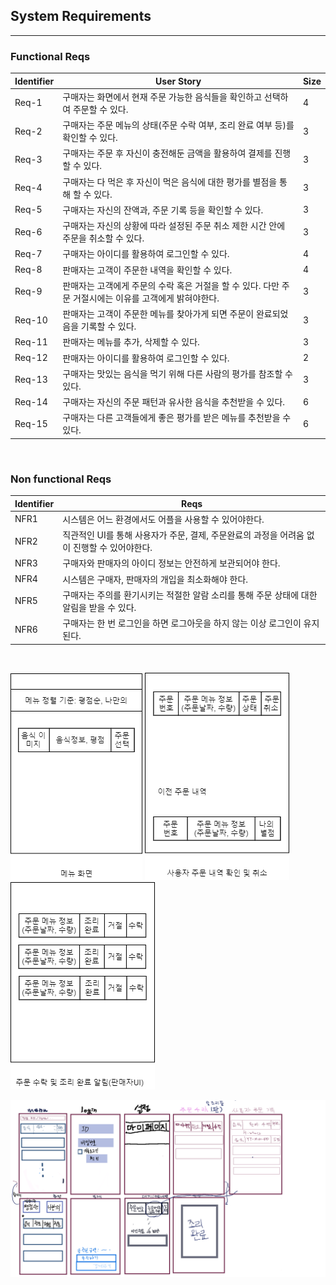 ## System Requirements

---

### Functional Reqs

| Identifier | User Story                                                                                             | Size |
| ---------- | ------------------------------------------------------------------------------------------------------ | ---- |
| Req-1      | 구매자는 화면에서 현재 주문 가능한 음식들을 확인하고 선택하여 주문할 수 있다.                          | 4    |
| Req-2      | 구매자는 주문 메뉴의 상태(주문 수락 여부, 조리 완료 여부 등)를 확인할 수 있다.                         | 3    |
| Req-3      | 구매자는 주문 후 자신이 충전해둔 금액을 활용하여 결제를 진행할 수 있다.                                | 3    |
| Req-4      | 구매자는 다 먹은 후 자신이 먹은 음식에 대한 평가를 별점을 통해 할 수 있다.                             | 3    |
| Req-5      | 구매자는 자신의 잔액과, 주문 기록 등을 확인할 수 있다.                                                 | 3    |
| Req-6      | 구매자는 자신의 상황에 따라 설정된 주문 취소 제한 시간 안에 주문을 취소할 수 있다.                     | 3    |
| Req-7      | 구매자는 아이디를 활용하여 로그인할 수 있다.                                                           | 4    |
| Req-8      | 판매자는 고객이 주문한 내역을 확인할 수 있다.                                                          | 4    |
| Req-9      | 판매자는 고객에게 주문의 수락 혹은 거절을 할 수 있다. 다만 주문 거절시에는 이유를 고객에게 밝혀야한다. | 3    |
| Req-10     | 판매자는 고객이 주문한 메뉴를 찾아가게 되면 주문이 완료되었음을 기록할 수 있다.                        | 3    |
| Req-11     | 판매자는 메뉴를 추가, 삭제할 수 있다.                                                                  | 3    |
| Req-12     | 판매자는 아이디를 활용하여 로그인할 수 있다.                                                           | 2    |
| Req-13     | 구매자는 맛있는 음식을 먹기 위해 다른 사람의 평가를 참조할 수 있다.                                    | 3    |
| Req-14     | 구매자는 자신의 주문 패턴과 유사한 음식을 추천받을 수 있다.                                            | 6    |
| Req-15     | 구매자는 다른 고객들에게 좋은 평가를 받은 메뉴를 추천받을 수 있다.                                     | 6    |

</br>

### Non functional Reqs

| Identifier | Reqs                                                                                        |
| ---------- | ------------------------------------------------------------------------------------------- |
| NFR1       | 시스템은 어느 환경에서도 어플을 사용할 수 있어야한다.                                       |
| NFR2       | 직관적인 UI를 통해 사용자가 주문, 결제, 주문완료의 과정을 어려움 없이 진행할 수 있어야한다. |
| NFR3       | 구매자와 판매자의 아이디 정보는 안전하게 보관되어야 한다.                                   |
| NFR4       | 시스템은 구매자, 판매자의 개입을 최소화해야 한다.                                           |
| NFR5       | 구매자는 주의를 환기시키는 적절한 알람 소리를 통해 주문 상태에 대한 알림을 받을 수 있다.    |
| NFR6       | 구매자는 한 번 로그인을 하면 로그아웃을 하지 않는 이상 로그인이 유지된다.                   |

</br>

![메뉴화면](./UI/메뉴화면.png) ![사용자_주문내역확인](./UI/사용자_주문내역화면.png) ![주문수락및조리완료](./UI/주문수락및조리완료.png)

![initialUI](./UI/initial_UI.png)
